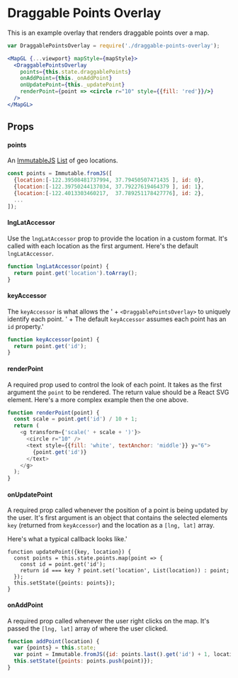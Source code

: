 # Draggable Points Overlay

This is an example overlay that renders draggable points over a map.

```jsx
var DraggablePointsOverlay = require('./draggable-points-overlay');

<MapGL {...viewport} mapStyle={mapStyle}>
  <DraggablePointsOverlay
    points={this.state.draggablePoints}
    onAddPoint={this._onAddPoint}
    onUpdatePoint={this._updatePoint}
    renderPoint={point => <circle r="10" style={{fill: 'red'}}/>}
  />
</MapGL>
```

## Props

#### points

An [ImmutableJS](https://facebook.github.io/immutable-js/) [List](https://facebook.github.io/immutable-js/docs/#/List) of geo locations.

```js
const points = Immutable.fromJS([
  {location:[-122.39508481737994, 37.79450507471435 ], id: 0},
  {location:[-122.39750244137034, 37.79227619464379 ], id: 1},
  {location:[-122.4013303460217,  37.789251178427776], id: 2},
  ...
]);
```

#### lngLatAccessor

Use the `lngLatAccessor` prop to provide the location in a custom format. It's called with each location as the first argument. Here's the default `lngLatAccessor`.

```js
function lngLatAccessor(point) {
  return point.get('location').toArray();
}
```

#### keyAccessor

The `keyAccessor` is what allows the ' +
`<DraggablePointsOverlay>` to uniquely identify each point. ' +
The default `keyAccessor` assumes each point has an `id` property.'

```js
function keyAccessor(point) {
  return point.get('id');
}
```

#### renderPoint

A required prop used to control the look of each point. It takes as the first argument the `point` to be rendered. The return value should be a React SVG element. Here's a more complex example then the one above.

```js
function renderPoint(point) {
  const scale = point.get('id') / 10 + 1;
  return (
    <g transform={'scale(' + scale + ')'}>
      <circle r="10" />
      <text style={{fill: 'white', textAnchor: 'middle'}} y="6">
        {point.get('id')}
      </text>
    </g>
  );
}
```

#### onUpdatePoint

A required prop called whenever the position of a point is being updated by the user. It's first argument is an object that contains the selected elements `key` (returned from `keyAccessor`) and the location as a `[lng, lat]` array.

Here's what a typical callback looks like.'

```
function updatePoint({key, location}) {
  const points = this.state.points.map(point => {
    const id = point.get('id');
    return id === key ? point.set('location', List(location)) : point;
  });
  this.setState({points: points});
}
```

#### onAddPoint

A required prop called whenever the user right clicks on the map. It's passed the `[lng, lat]` array of where the user clicked.

```js
function addPoint(location) {
  var {points} = this.state;
  var point = Immutable.fromJS({id: points.last().get('id') + 1, location});
  this.setState({points: points.push(point)});
}
```
